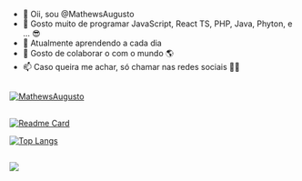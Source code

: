 - 👋 Oii, sou @MathewsAugusto
- 👀 Gosto muito de programar JavaScript, React TS, PHP, Java, Phyton,  e ... 😎
- 🌱 Atualmente aprendendo a cada dia
- 💞️ Gosto de colaborar o com o mundo 🌎
- 📫 Caso queira me achar, só chamar nas redes sociais 🤷‍♂️

##

[![MathewsAugusto](https://github-readme-stats.vercel.app/api?username=MathewsAugusto&show_icons=true&theme=tokyonight)](https://github.com/MathewsAugusto/)

##

[![Readme Card](https://github-readme-stats.vercel.app/api/pin/?username=MathewsAugusto&repo=HotelGer)](https://github.com/MathewsAugusto/HotelGer)

[![Top Langs](https://github-readme-stats.vercel.app/api/top-langs/?username=MathewsAugusto&layout=compact)](https://github.com/MathewsAugusto)

##

<a href="mailto:mateus.augusto.alf@gmail.com"><img src="https://img.shields.io/badge/Gmail-D14836?style=for-the-badge&logo=gmail&logoColor=white" target="_blank"></img></a>


<!---
MathewsAugusto/MathewsAugusto is a ✨ special ✨ repository because its `README.md` (this file) appears on your GitHub profile.
You can click the Preview link to take a look at your changes.
--->
